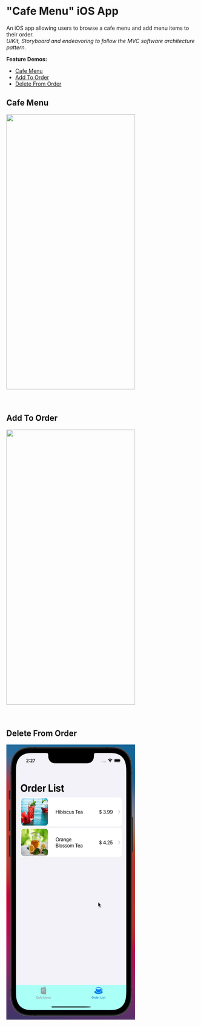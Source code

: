 # "Cafe Menu" iOS App

An iOS app allowing users to browse a cafe menu and add menu items to their order. <br />
*UIKit, Storyboard and endeavoring to follow the MVC software architecture pattern.*

**Feature Demos:**
- [Cafe Menu](#cafe-menu)
- [Add To Order](#add-to-order)
- [Delete From Order](#delete-from-order)


## Cafe Menu
<img src="https://github.com/CompSci01x/cafe-menu/blob/main/CafeMenu-DemoGifs/CafeMenu.gif" width="340" height="725" />

<p>&nbsp;</p>


## Add To Order
<img src="https://github.com/CompSci01x/cafe-menu/blob/main/CafeMenu-DemoGifs/AddingToOrder.gif" width="340" height="725" />

<p>&nbsp;</p>

## Delete From Order
<img src="https://github.com/CompSci01x/cafe-menu/blob/main/CafeMenu-DemoGifs/RemoveFromOrder.gif" width="340" height="725" />

<p>&nbsp;</p>
